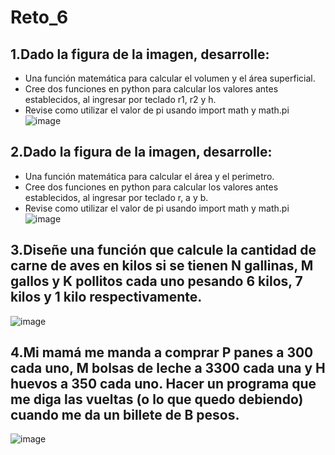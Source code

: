 # Reto_6
## 1.Dado la figura de la imagen, desarrolle:
   + Una función matemática para calcular el volumen y el área superficial.
   + Cree dos funciones en python para calcular los valores antes establecidos, al ingresar por teclado r1, r2 y h.
   + Revise como utilizar el valor de pi usando import math y math.pi
![image](https://github.com/SergioSochaLuque/reto6/assets/141857054/20e90b0a-0b34-4964-82ec-397ea05b14ff)
## 2.Dado la figura de la imagen, desarrolle:
   + Una función matemática para calcular el área y el perimetro.
   + Cree dos funciones en python para calcular los valores antes establecidos, al ingresar por teclado r, a y b.
   + Revise como utilizar el valor de pi usando import math y math.pi
![image](https://github.com/SergioSochaLuque/reto6/assets/141857054/96c10581-aa61-4be2-a98f-dec222e46885)
## 3.Diseñe una función que calcule la cantidad de carne de aves en kilos si se tienen N gallinas, M gallos y K pollitos cada uno pesando 6 kilos, 7 kilos y 1 kilo respectivamente.
![image](https://github.com/SergioSochaLuque/reto6/assets/141857054/50d3286e-088b-4006-8e73-55ba30f9bd5a)
## 4.Mi mamá me manda a comprar P panes a 300 cada uno, M bolsas de leche a 3300 cada una y H huevos a 350 cada uno. Hacer un programa que me diga las vueltas (o lo que quedo debiendo) cuando me da un billete de B pesos.
![image](https://github.com/SergioSochaLuque/reto6/assets/141857054/6441dcb4-20d4-4687-9986-3b86aa5684c8)








